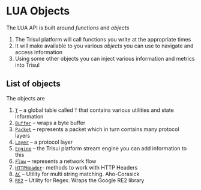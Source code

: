 # LUA Objects

The LUA API is built around *functions* and *objects*

1. The Trisul platform will call functions you write at the appropriate times
2. It will make available to you various *objects* you can use to navigate and access information
3. Using some other objects you can inject various information and metrics into Trisul

## List of objects

The objects are

1. [`T`](/docs/lua/TOP-LEVEL-LUA-OBJECT/object-global) – a global table called `T` that contains various utilities and state information
2. [`Buffer`](/docs/lua/TOP-LEVEL-LUA-OBJECT/object-buffer) – wraps a byte buffer
3. [`Packet`](/docs/lua/TOP-LEVEL-LUA-OBJECT/object-packet) – represents a packet which in turn contains many protocol layers
4. [`Layer`](/docs/lua/TOP-LEVEL-LUA-OBJECT/object-layer) – a protocol layer
5. [`Engine`](/docs/lua/TOP-LEVEL-LUA-OBJECT/object-engine) – the Trisul platform stream engine you can add information to this
6. [`Flow`](/docs/lua/TOP-LEVEL-LUA-OBJECT/object-flowid) – represents a network flow
7. [`HTTPHeader`](/docs/lua/TOP-LEVEL-LUA-OBJECT/object-http-header)- methods to work with HTTP Headers
8. [`AC`](/docs/lua/TOP-LEVEL-LUA-OBJECT/objectac) – Utility for multi string matching. Aho-Corasick
9. [`RE2`](/docs/lua/TOP-LEVEL-LUA-OBJECT/object-RE2) – Utility for Regex. Wraps the Google RE2 library
